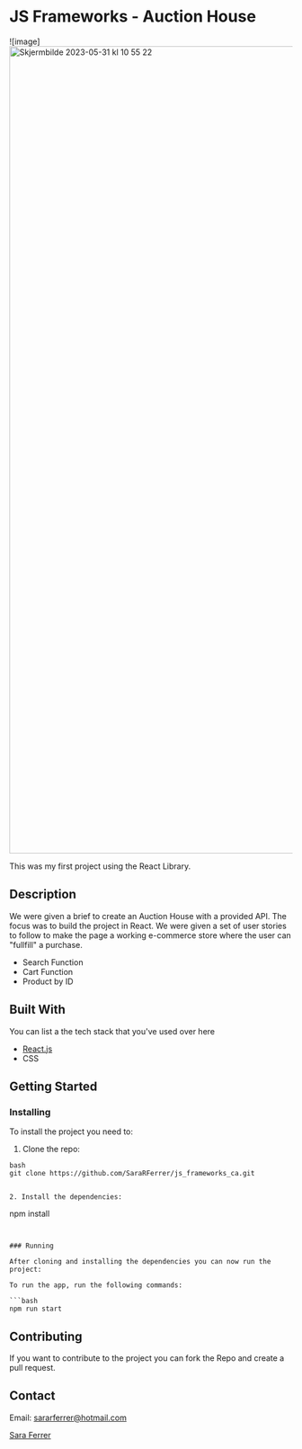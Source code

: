 # JS Frameworks - Auction House

![image]<img width="1436" alt="Skjermbilde 2023-05-31 kl  10 55 22" src="https://github.com/SaraRFerrer/js_frameworks_ca/assets/91666428/62cd0c4c-2dca-4610-9cb9-40b20c63650b">

This was my first project using the React Library.

## Description

We were given a brief to create an Auction House with a provided API. The focus was to build the project in React. We were given a set of user stories to follow to make the page a working e-commerce store where the user can "fullfill" a purchase. 

- Search Function
- Cart Function
- Product by ID

## Built With

You can list a the tech stack that you've used over here

- [React.js](https://reactjs.org/)
- CSS


## Getting Started

### Installing

To install the project you need to:

1. Clone the repo:

```
bash
git clone https://github.com/SaraRFerrer/js_frameworks_ca.git


2. Install the dependencies:

```
npm install
```


### Running

After cloning and installing the dependencies you can now run the project: 

To run the app, run the following commands:

```bash
npm run start
```

## Contributing

If you want to contribute to the project you can fork the Repo and create a pull request.

## Contact

Email: sararferrer@hotmail.com

[Sara Ferrer](www.linkedin.com)

